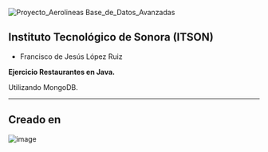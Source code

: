 ![Proyecto_Aerolineas Base_de_Datos_Avanzadas](https://github.com/Franciscolrf/aerolineasMongo_FranciscoLopez/assets/150647816/b1a87d36-e4e1-402c-acc2-22b626135fbd)





## Instituto Tecnológico de Sonora (ITSON)

- Francisco de Jesús López Ruiz 


**Ejercicio Restaurantes en Java.**

Utilizando MongoDB.

---
## Creado en

![image](https://github.com/Franciscolrf/proyectoSistemaTramites/assets/150647816/204b634e-210d-4376-b9ba-cfd5cc496332)
